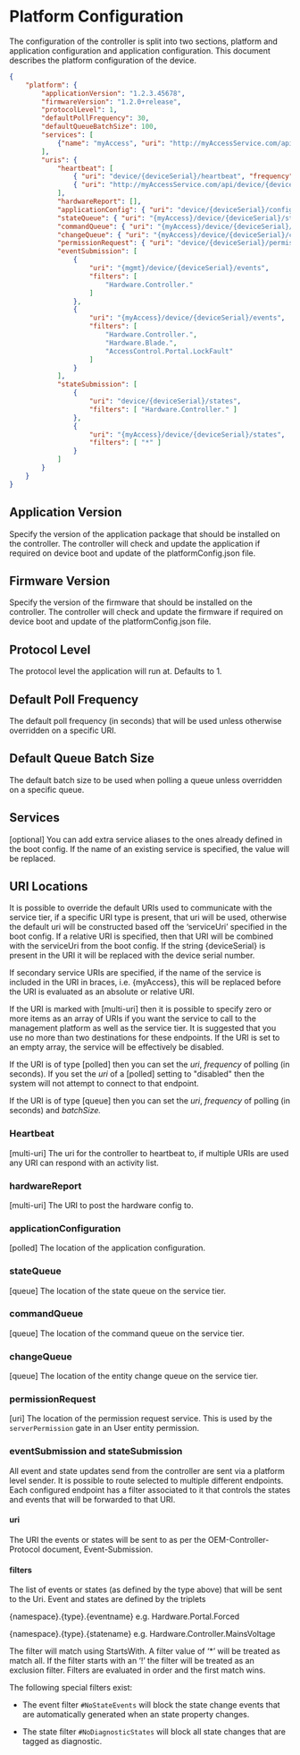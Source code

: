 # Platform Configuration

The configuration of the controller is split into two sections, platform and
application configuration and application configuration. This document describes
the platform configuration of the device.

```json
{
    "platform": {
        "applicationVersion": "1.2.3.45678",
        "firmwareVersion": "1.2.0+release",
        "protocolLevel": 1,
        "defaultPollFrequency": 30,
        "defaultQueueBatchSize": 100,
        "services": [
            {"name": "myAccess", "uri": "http://myAccessService.com/api"}
        ],
        "uris": {
            "heartbeat": [
                { "uri": "device/{deviceSerial}/heartbeat", "frequency": 7 },
                { "uri": "http://myAccessService.com/api/device/{deviceSerial}/heartbeat", "frequency": 13 }
            ],
            "hardwareReport": [],
            "applicationConfig": { "uri": "device/{deviceSerial}/configuration" },
            "stateQueue": { "uri": "{myAccess}/device/{deviceSerial}/states/messages", "frequency": 10, "batchSize": 10 },
            "commandQueue": { "uri": "{myAccess}/device/{deviceSerial}/commands/messages", "frequency": 10 },
            "changeQueue": { "uri": "{myAccess}/device/{deviceSerial}/changes/messages", "frequency": 10, "batchSize": 500 },
            "permissionRequest": { "uri": "device/{deviceSerial}/permissionrequest" },
            "eventSubmission": [
                {
                    "uri": "{mgmt}/device/{deviceSerial}/events",
                    "filters": [
                        "Hardware.Controller."
                    ]
                },
                {
                    "uri": "{myAccess}/device/{deviceSerial}/events",
                    "filters": [
                        "Hardware.Controller.",
                        "Hardware.Blade.",
                        "AccessControl.Portal.LockFault"
                    ]
                }
            ],
            "stateSubmission": [
                {
                    "uri": "device/{deviceSerial}/states",
                    "filters": [ "Hardware.Controller." ]
                },
                {
                    "uri": "{myAccess}/device/{deviceSerial}/states",
                    "filters": [ "*" ]
                }
            ]
        }
    }
}
```

## Application Version

Specify the version of the application package that should be installed on the
controller. The controller will check and update the application if required on
device boot and update of the platformConfig.json file.

## Firmware Version

Specify the version of the firmware that should be installed on the controller.
The controller will check and update the firmware if required on device boot and
update of the platformConfig.json file.

## Protocol Level

The protocol level the application will run at. Defaults to 1.

## Default Poll Frequency

The default poll frequency (in seconds) that will be used unless otherwise
overridden on a specific URI.

## Default Queue Batch Size

The default batch size to be used when polling a queue unless overridden on a
specific queue.

## Services

[optional] You can add extra service aliases to the ones already defined in the
boot config. If the name of an existing service is specified, the value will be
replaced.

## URI Locations

It is possible to override the default URIs used to communicate with the service
tier, if a specific URI type is present, that uri will be used, otherwise the
default uri will be constructed based off the ‘serviceUri’ specified in the boot
config. If a relative URI is specified, then that URI will be combined with the
serviceUri from the boot config. If the string {deviceSerial} is present in the
URI it will be replaced with the device serial number.

If secondary service URIs are specified, if the name of the service is included
in the URI in braces, i.e. {myAccess}, this will be replaced before the URI is
evaluated as an absolute or relative URI.

If the URI is marked with [multi-uri] then it is possible to specify zero or
more items as an array of URIs if you want the service to call to the management
platform as well as the service tier. It is suggested that you use no more than
two destinations for these endpoints. If the URI is set to an empty array, the
service will be effectively be disabled.

If the URI is of type [polled] then you can set the *uri*, *frequency* of
polling (in seconds).  If you set the *uri* of a [polled] setting to "disabled"
then the system will not attempt to connect to that endpoint.

If the URI is of type [queue] then you can set the *uri*, *frequency* of polling
(in seconds) and *batchSize.*

### Heartbeat

[multi-uri] The uri for the controller to heartbeat to, if multiple URIs are
used any URI can respond with an activity list.

### hardwareReport

[multi-uri] The URI to post the hardware config to.

### applicationConfiguration

[polled] The location of the application configuration.

### stateQueue

[queue] The location of the state queue on the service tier.

### commandQueue

[queue] The location of the command queue on the service tier.

### changeQueue

[queue] The location of the entity change queue on the service tier.

### permissionRequest

[uri] The location of the permission request service. This is used by the `serverPermission` gate in an User entity permission.

### eventSubmission and stateSubmission

All event and state updates send from the controller are sent via a platform
level sender. It is possible to route selected to multiple different endpoints.
Each configured endpoint has a filter associated to it that controls the states
and events that will be forwarded to that URI.

#### uri

The URI the events or states will be sent to as per the OEM-Controller-Protocol
document, Event-Submission.

#### filters

The list of events or states (as defined by the type above) that will be sent to
the Uri. Event and states are defined by the triplets

{namespace}.{type}.{eventname} e.g. Hardware.Portal.Forced

{namespace}.{type}.{statename} e.g. Hardware.Controller.MainsVoltage

The filter will match using StartsWith. A filter value of ‘\*’ will be treated
as match all. If the filter starts with an ‘!’ the filter will be treated as an
exclusion filter. Filters are evaluated in order and the first match wins.

The following special filters exist:

- The event filter `#NoStateEvents` will block the state change events that are automatically generated when an state property changes.

- The state filter `#NoDiagnosticStates` will block all state changes that are tagged as diagnostic.
